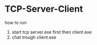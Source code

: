 # TCP-Server-Client

how to run 
1. start tcp server.exe first then client.exe
2. chat trough client.exe
